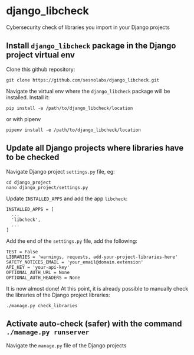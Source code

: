 # django_libcheck
Cybersecurity check of libraries you import in your Django projects
## Install `django_libcheck` package in the Django project virtual env
Clone this github repository:
  ```
git clone https://github.com/sesnolabs/django_libcheck.git
  ```
Navigate the virtual env where the `django_libcheck` package will be installed.
Install it:
  ```
pip install -e /path/to/django_libcheck/location
  ```
or with pipenv
  ```
pipenv install -e /path/to/django_libcheck/location
  ```
## Update all Django projects where libraries have to be checked
Navigate Django project `settings.py` file, eg:
  ```
cd django_project
nano django_project/settings.py
  ```
Update `INSTALLED_APPS` and add the app `libcheck`:
  ```
INSTALLED_APPS = [
    ...
    'libcheck',
    ...
]
  ```
Add the end of the `settings.py` file, add the following:
  ```
TEST = False
LIBRARIES = 'warnings, requests, add-your-project-libraries-here'
SAFETY_NOTICES_EMAIL = 'your_email@domain.extension'
API_KEY = 'your-api-key'
OPTIONAL_AUTH_URL = None
OPTIONAL_AUTH_HEADERS = None
  ```
It is now almost done!
At this point, it is already possible to manually check the libraries of the Django project libraries:
  ```
./manage.py check_libraries
  ```
## Activate auto-check (safer) with the command `./manage.py runserver`
Navigate the `manage.py` file of the Django projects
